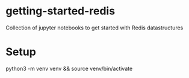 # getting-started-redis
Collection of jupyter notebooks to get started with Redis datastructures

# Setup

python3 -m venv venv && source venv/bin/activate
